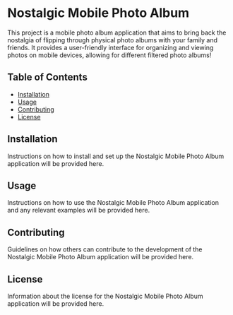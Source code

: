 # Nostalgic Mobile Photo Album

This project is a mobile photo album application that aims to bring back the nostalgia of flipping through physical photo albums with your family and friends. It provides a user-friendly interface for organizing and viewing photos on mobile devices, allowing for different filtered photo albums!

## Table of Contents

- [Installation](#installation)
- [Usage](#usage)
- [Contributing](#contributing)
- [License](#license)

## Installation

Instructions on how to install and set up the Nostalgic Mobile Photo Album application will be provided here.

## Usage

Instructions on how to use the Nostalgic Mobile Photo Album application and any relevant examples will be provided here.

## Contributing

Guidelines on how others can contribute to the development of the Nostalgic Mobile Photo Album application will be provided here.

## License

Information about the license for the Nostalgic Mobile Photo Album application will be provided here.
